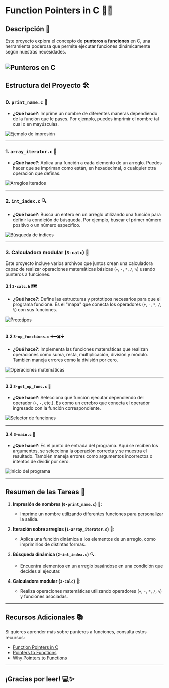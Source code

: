 # Function Pointers in C 🧠✨

## Descripción 📖

Este proyecto explora el concepto de **punteros a funciones** en C, una herramienta poderosa que permite ejecutar funciones dinámicamente según nuestras necesidades.

![Punteros en C](https://inpyjama.com/content/images/2023/11/IMG_0930.jpg)
---

## Estructura del Proyecto 🛠️

### **0. `print_name.c`** 🎨
- **¿Qué hace?**:
  Imprime un nombre de diferentes maneras dependiendo de la función que le pases. 
  Por ejemplo, puedes imprimir el nombre tal cual o en mayúsculas.

![Ejemplo de impresión](https://media.geeksforgeeks.org/wp-content/uploads/20190723103148/NamePointer.png)

---

### **1. `array_iterator.c`** 🔄
- **¿Qué hace?**:
  Aplica una función a cada elemento de un arreglo. Puedes hacer que se impriman como están, en hexadecimal, o cualquier otra operación que definas.

![Arreglos iterados](https://media.geeksforgeeks.org/wp-content/uploads/20190918192327/Pointer.png)

---

### **2. `int_index.c`** 🔍
- **¿Qué hace?**:
  Busca un entero en un arreglo utilizando una función para definir la condición de búsqueda. Por ejemplo, buscar el primer número positivo o un número específico.

![Búsqueda de índices](https://media.geeksforgeeks.org/wp-content/uploads/20221201192427/SearchAlgorithm.png)

---

### **3. Calculadora modular (`3-calc`)** 🧮

Este proyecto incluye varios archivos que juntos crean una calculadora capaz de realizar operaciones matemáticas básicas (`+`, `-`, `*`, `/`, `%`) usando punteros a funciones.

#### **3.1 `3-calc.h`** 🗺️
- **¿Qué hace?**:
  Define las estructuras y prototipos necesarios para que el programa funcione. Es el "mapa" que conecta los operadores (`+`, `-`, `*`, `/`, `%`) con sus funciones.

![Prototipos](https://media.geeksforgeeks.org/wp-content/uploads/20221208182602/FunctionPointers.png)

---

#### **3.2 `3-op_functions.c`** ➕➖✖️➗
- **¿Qué hace?**:
  Implementa las funciones matemáticas que realizan operaciones como suma, resta, multiplicación, división y módulo. También maneja errores como la división por cero.

![Operaciones matemáticas](https://media.geeksforgeeks.org/wp-content/uploads/20190813122200/Operators.png)

---

#### **3.3 `3-get_op_func.c`** 🤖
- **¿Qué hace?**:
  Selecciona qué función ejecutar dependiendo del operador (`+`, `-`, etc.). Es como un cerebro que conecta el operador ingresado con la función correspondiente.

![Selector de funciones](https://media.geeksforgeeks.org/wp-content/uploads/20200317170255/PointersC.png)

---

#### **3.4 `3-main.c`** 🚀
- **¿Qué hace?**:
  Es el punto de entrada del programa. Aquí se reciben los argumentos, se selecciona la operación correcta y se muestra el resultado. También maneja errores como argumentos incorrectos o intentos de dividir por cero.

![Inicio del programa](https://upload.wikimedia.org/wikipedia/commons/thumb/f/fa/HelloWorld_in_C.svg/512px-HelloWorld_in_C.svg.png)

---

## Resumen de las Tareas 🌟

1. **Impresión de nombres (`0-print_name.c`)** 🎨:
   - Imprime un nombre utilizando diferentes funciones para personalizar la salida.

2. **Iteración sobre arreglos (`1-array_iterator.c`)** 🔄:
   - Aplica una función dinámica a los elementos de un arreglo, como imprimirlos de distintas formas.

3. **Búsqueda dinámica (`2-int_index.c`)** 🔍:
   - Encuentra elementos en un arreglo basándose en una condición que decides al ejecutar.

4. **Calculadora modular (`3-calc`)** 🧮:
   - Realiza operaciones matemáticas utilizando operadores (`+`, `-`, `*`, `/`, `%`) y funciones asociadas.

---

## Recursos Adicionales 📚

Si quieres aprender más sobre punteros a funciones, consulta estos recursos:
- [Function Pointers in C](https://www.geeksforgeeks.org/function-pointer-in-c/)
- [Pointers to Functions](https://www.tutorialspoint.com/cprogramming/c_function_pointer.htm)
- [Why Pointers to Functions](https://stackoverflow.com/questions/840501/how-do-function-pointers-in-c-work)

---

## ¡Gracias por leer! 💻✨
